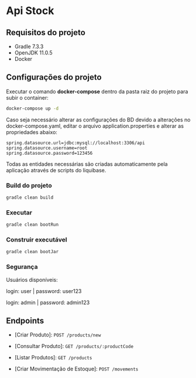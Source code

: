 # Api Stock


## Requisitos do projeto

- Gradle 7.3.3
- OpenJDK 11.0.5
- Docker

## Configurações do projeto

Executar o comando **docker-compose** dentro da pasta raiz do projeto para subir o container:

```bash
docker-compose up -d
```


Caso seja necessário alterar as configurações do BD devido a alterações no docker-compose.yaml, editar o arquivo application.properties e alterar as propriedades abaixo:

```
spring.datasource.url=jdbc:mysql://localhost:3306/api
spring.datasource.username=root
spring.datasource.password=123456
```

Todas as entidades necessárias são criadas automaticamente pela aplicação através de scripts do liquibase.

### Build do projeto

```bash
gradle clean build
```

### Executar

```bash
gradle clean bootRun
```

### Construir executável

```bash
gradle clean bootJar
```

### Segurança
Usuários disponíveis:

login: user | password: user123

login: admin | password: admin123

## Endpoints

- [Criar Produto]:  `POST /products/new`

- [Consultar Produto]:  `GET /products/:productCode`

- [Listar Produtos]:  `GET /products`

- [Criar Movimentação de Estoque]:  `POST /movements`

  
